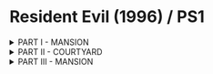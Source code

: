# Resident Evil (1996) / PS1
<details>
<summary>PART I - MANSION</summary>
<p>

Dining room -> Kenneth (skip cut scene) -> Dining Room -> Entryway (cut scene)  
Equip Jill's gun  
Take the stairs up and to the right, enter door at the top of the stairs  
Dodge the two zombies and enter the door at the end of the hall  
Pick up the **green book** on the table  
Exit the room using the other knobless door  
Ignore the zombies and go down the stairs  
Enter the storage room, put away you knife and a first aid  
Grab a Beretta clip  
Grab the **chemicals** on the floor  
Exit storage and go back up the stairs  
Make a right  
While looking at the knobless door, do a 270 degree turn away from the zombie then dodge  
**Note:**  I couldn't get this turn to work, so I killed this zombie  
Make a left, dodge the two zombies, and go though the door at the end of the hall  
Across the catwalk and into the second floor dining room  
Go towards the **blue jewel**  
Push the statue until the camera changes and kill the zombie  
Continue pushing the statue, then push it over the ledge   
Run around to the door on the other side -> Yellow wallpaper hall  
Dodge all of the zombies and head down stairs  
Enter the storage room and talk to **Rebecca** (cut scene)  
Grab the **Sword key** and exit the room  
Rebecca will talk some more, answer NO  
Exit the room  
Dodge all of the zombies in this corrider by sticking to the inner wall, at the pillar switch to the outer wall  
When you round the corner, unlock the door on the right but do not enter  
Enter the last door on this hall  
You are now in the hallway of the first cut scene, with Kenneth's body  
Take a left, away from the camera and enter the door on your left (**piano room**)  
Run around the piano and push the shelf out of the way to grab the sheet music  
Use the sheet music on the piano (cut scene)  
Rebecca will enter and ask if she can practice, answer YES  
Exit the **Piano room** and make a right  
Enter the first door on the Chris' left  
Grab the crest from above the fireplace and the **blue jewel** from the floor where you dropped the statue  
Exit the dining room into the entryway   
Enter the blue door on the opposite side of the entryway  
Unlock the door next to the ladder  
Discard the **Sword key**  
Go back to the dining room  
Enter the hallway with Kenneth's body  
Enter the door closest to you  
Move forware enough to activate the zombie you see and dodge him  
Enter the doorway he was guarding (**tiger room**)  
Use the **blue jewel** and retieve the **wind crest**  
Exit the **tiger room**  
Shoot the first zombie until he falls  
Run out of the corrider moving away from where you came in  
Use the outside wall and dodge the zombies  
Enter the **Armor Key** room and use the chemicals on the plant  
Retrieve the **Armor key**  
Exit the room and shoot the zombie once, while he is turning run past him  
Enter the door at the end of the corridoor  
Turn to Chris' left and enter the **Piano room** (cut scene)  
When the secret room is revealed, enter it and exchange the **Wooden Emblem** for the **Golden Emblem**  
Head back to the dining room and place the Golden Emblem above the fireplace  
Get the **Bronze Key** behind the grandfather clock  
Exit to the entryway, climb the stairs and enter the first door on the right  
Make your way to the blue door in this hallway and use the **Armor Key**  
Place the statues over the vents, push the button and retreive the **Sun Crest**  
Exit this room and make a right, heading back the way you came, enter the door on Chris' left  
Enter the door at this end of this hall  
Move around the corner, up the steps and unlock the door at the top of the stairs with the **Bronze Key**  
Discard the **Bronze Key**  
Enter the room and move into the room, stand on the left hand side of the screen so that the box is on Chris' left side  
Move forward until **Yawn** (snake) enters  
Run past the **Yawn** to where he came from and pick up the **Moon Crest** then run back towards the exit  
Make sure to get bitten at least once  
Exit the room  
Chris will faint, Rebecca will save him and take him back to the **Serum Room** (cut scene)  
Open the chest and trade the **Armor key** for another Beretta clip  
Head back to the entryway and dodge any zombies  
Enter the blue door on the opposite end of the entryway  
Dodge the dogs and enter the door at the end of the hall  
Unlock the door that is in view, but do not enter  
Proceed to the end of the hall and enter the double door  
Unlock the blue door and dodge the zombie that followed  
Enter the next door to the **Art Gallery**  
Solve the puzzel and grab the **Star Crest**  
Exit the **Art Gallery** and shoot the zombie directly in front of you until he falls  
Exit the door he is guarding  
Stick to the outer wall, the move to the inner wall when you see the dog  
Place the crests on the panel as fast as possible  
Enter the door and push the stairs two times away from the door you entered  
Push the steps again the wall with the shelf  
Exit using the double door to the **Courtyard**  

</p>
</details>
<details>
<summary>PART II - COURTYARD</summary>
<p>

Head north through the center of the courtyard, avoiding the dogs, and use the crank on the gate  
Cross the bridge, ignoring the snakes  
Ignore the dogs. Run along the wall that the dog is not blocking and enter the guard house  
Enter the first dorm and kill the zombie  
Enter the bathroom, drain the tub and grab the **control room key**  
Exit the bathroom and retrieve the **red book**.  Save your bullets for **Plant42**  
Exit Dorm 001 and cross the hole, allowing **Plant42** to grab you  
Enter the door at the end of the hall  
Enter the **wasp room**  
Grab the key to **Dorm 002** and head back to the main hallway  
Push the left shelf forwards, and the right shelf a bit more to the right  
Head down the stairs  
Push the box down the corrider to the other boxes, **without blocking your path to the other boxes**  
Push all boxes into the water and enter the **shark room**  
Circle to Chris' right and open the **control room**  
Pull the lever to drain the water  
Push the button next to the door to unlock it  
Exit this room and and enter the next room  
On the shelf, past the gun and behind the box, you'll find the **Dorm 003 Key**  
Grab the handgun clips, you will need these for **Plant42**  
Then go back to the **Wasp room** to open **Dorm 003**  
Grab the **white book**  
Reload your handgun  
Use the **red book** on the shelf  
Enter the **Plant42 room**  
Run to the **fireplace wall**  
Aim your gun and start shooting  
As things begin to fall you can run to the side a bit to dodge, but **stay against the fireplace wall**  
Once **Plant42** loses its tenticles move to the double door aim up at **Plant42** and shoot  
Once it dies go to the fireplace and retrieve the **Helmet key**  
Head back to the **mansion**  


</p>
</details>
<details>
<summary>PART III - MANSION</summary>
<p>

+++++++++++++++++++++++++++++++++++
TIP: Avoid a Hunter's left claw
++++++++++++++++++++++++++++++++++++

Dodge the Hunter and unlock the door with the Helmet Key and escape

</p>
</details>
